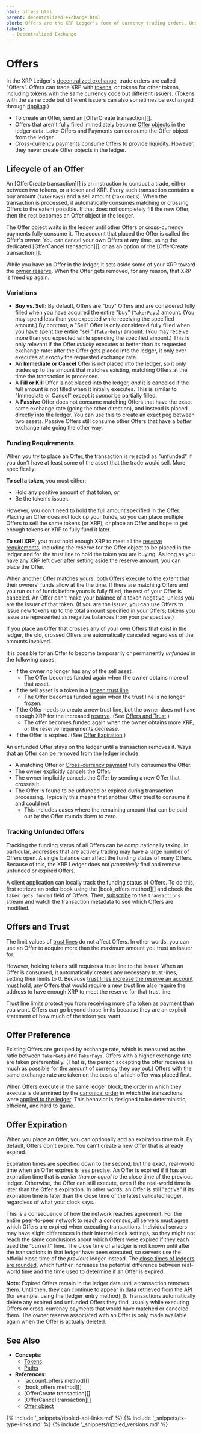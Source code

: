```yaml
---
html: offers.html
parent: decentralized-exchange.html
blurb: Offers are the XRP Ledger's form of currency trading orders. Understand their lifecycle and properties.
labels:
  - Decentralized Exchange
---
```

# Offers

In the XRP Ledger's [decentralized exchange](decentralized-exchange.html), trade orders are called "Offers". Offers can trade XRP with [tokens](tokens.html), or tokens for other tokens, including tokens with the same currency code but different issuers. (Tokens with the same code but different issuers can also sometimes be exchanged through [rippling](rippling.html).)

- To create an Offer, send an [OfferCreate transaction][].
- Offers that aren't fully filled immediately become [Offer objects](offer.html) in the ledger data. Later Offers and Payments can consume the Offer object from the ledger.
- [Cross-currency payments](cross-currency-payments.html) consume Offers to provide liquidity. However, they never create Offer objects in the ledger.

## Lifecycle of an Offer

An [OfferCreate transaction][] is an instruction to conduct a trade, either between two tokens, or a token and XRP. Every such transaction contains a buy amount (`TakerPays`) and a sell amount (`TakerGets`). When the transaction is processed, it automatically consumes matching or crossing Offers to the extent possible. If that does not completely fill the new Offer, then the rest becomes an Offer object in the ledger.

The Offer object waits in the ledger until other Offers or cross-currency payments fully consume it. The account that placed the Offer is called the Offer's _owner_. You can cancel your own Offers at any time, using the dedicated [OfferCancel transaction][], or as an option of the [OfferCreate transaction][].

While you have an Offer in the ledger, it sets aside some of your XRP toward the [owner reserve](reserves.html). When the Offer gets removed, for any reason, that XRP is freed up again.

### Variations

- **Buy vs. Sell:** By default, Offers are "buy" Offers and are considered fully filled when you have acquired the entire "buy" (`TakerPays`) amount. (You may spend less than you expected while receiving the specified amount.) By contrast, a "Sell" Offer is only considered fully filled when you have spent the entire "sell" (`TakerGets`) amount. (You may receive more than you expected while spending the specified amount.) This is only relevant if the Offer _initially_ executes at better than its requested exchange rate: after the Offer gets placed into the ledger, it only ever executes at _exactly_ the requested exchange rate.
- An **Immediate or Cancel** Offer is not placed into the ledger, so it only trades up to the amount that matches existing, matching Offers at the time the transaction is processed.
- A **Fill or Kill** Offer is not placed into the ledger, _and_ it is canceled if the full amount is not filled when it initially executes. This is similar to "Immediate or Cancel" except it _cannot_ be partially filled.
- A **Passive** Offer does not consume matching Offers that have the exact same exchange rate (going the other direction), and instead is placed directly into the ledger. You can use this to create an exact peg between two assets. Passive Offers still consume other Offers that have a _better_ exchange rate going the other way.


### Funding Requirements

When you try to place an Offer, the transaction is rejected as "unfunded" if you don't have at least some of the asset that the trade would sell. More specifically:

**To sell a token,** you must either:

- Hold any positive amount of that token, _or_
- Be the token's issuer.

However, you don't need to hold the full amount specified in the Offer. Placing an Offer does not lock up your funds, so you can place multiple Offers to sell the same tokens (or XRP), or place an Offer and hope to get enough tokens or XRP to fully fund it later.

**To sell XRP,** you must hold enough XRP to meet all the [reserve requirements](reserves.html), including the reserve for the Offer object to be placed in the ledger and for the trust line to hold the token you are buying. As long as you have any XRP left over after setting aside the reserve amount, you can place the Offer.

When another Offer matches yours, both Offers execute to the extent that their owners' funds allow at the the time. If there are matching Offers and you run out of funds before yours is fully filled, the rest of your Offer is canceled. An Offer can't make your balance of a token negative, unless you are the issuer of that token. (If you are the issuer, you can use Offers to issue new tokens up to the total amount specified in your Offers; tokens you issue are represented as negative balances from your perspective.)

If you place an Offer that crosses any of your own Offers that exist in the ledger, the old, crossed Offers are automatically canceled regardless of the amounts involved.

It is possible for an Offer to become temporarily or permanently _unfunded_ in the following cases:

- If the owner no longer has any of the sell asset.
    - The Offer becomes funded again when the owner obtains more of that asset.
- If the sell asset is a token in a [frozen trust line](freezes.html).
    - The Offer becomes funded again when the trust line is no longer frozen.
- If the Offer needs to create a new trust line, but the owner does not have enough XRP for the increased [reserve](reserves.html). (See [Offers and Trust](#offers-and-trust).)
    - The offer becomes funded again when the owner obtains more XRP, or the reserve requirements decrease.
- If the Offer is expired. (See [Offer Expiration](#offer-expiration).)

An unfunded Offer stays on the ledger until a transaction removes it. Ways that an Offer can be removed from the ledger include:

- A matching Offer or [Cross-currency payment](cross-currency-payments.html) fully consumes the Offer.
- The owner explicitly cancels the Offer.
- The owner implicitly cancels the Offer by sending a new Offer that crosses it.
- The Offer is found to be unfunded or expired during transaction processing. Typically this means that another Offer tried to consume it and could not.
    - This includes cases where the remaining amount that can be paid out by the Offer rounds down to zero.

### Tracking Unfunded Offers

Tracking the funding status of all Offers can be computationally taxing. In particular, addresses that are actively trading may have a large number of Offers open. A single balance can affect the funding status of many Offers. Because of this, the XRP Ledger does not _proactively_ find and remove unfunded or expired Offers.

A client application can locally track the funding status of Offers. To do this, first retrieve an order book using the [book_offers method][] and check the `taker_gets_funded` field of Offers. Then, [subscribe](subscribe.html) to the `transactions` stream and watch the transaction metadata to see which Offers are modified.


## Offers and Trust

The limit values of [trust lines](trust-lines-and-issuing.html) do not affect Offers. In other words, you can use an Offer to acquire more than the maximum amount you trust an issuer for.

However, holding tokens still requires a trust line to the issuer. When an Offer is consumed, it automatically creates any necessary trust lines, setting their limits to 0. Because [trust lines increase the reserve an account must hold](reserves.html), any Offers that would require a new trust line also require the address to have enough XRP to meet the reserve for that trust line.

Trust line limits protect you from receiving more of a token as payment than you want. Offers can go beyond those limits because they are an explicit statement of how much of the token you want.


## Offer Preference

Existing Offers are grouped by exchange rate, which is measured as the ratio between `TakerGets` and `TakerPays`. Offers with a higher exchange rate are taken preferentially. (That is, the person accepting the offer receives as much as possible for the amount of currency they pay out.) Offers with the same exchange rate are taken on the basis of which offer was placed first.

When Offers execute in the same ledger block, the order in which they execute is determined by the [canonical order](https://github.com/XRPLF/rippled/blob/release/src/ripple/app/misc/CanonicalTXSet.cpp "Source code: Transaction ordering") in which the transactions were [applied to the ledger](https://github.com/XRPLF/rippled/blob/5425a90f160711e46b2c1f1c93d68e5941e4bfb6/src/ripple/app/consensus/LedgerConsensus.cpp#L1435-L1538 "Source code: Applying transactions"). This behavior is designed to be deterministic, efficient, and hard to game.


## Offer Expiration

When you place an Offer, you can optionally add an expiration time to it. By default, Offers don't expire. You can't create a new Offer that is already expired.

Expiration times are specified down to the second, but the exact, real-world time when an Offer expires is less precise. An Offer is expired if it has an expiration time that is _earlier than or equal to_ the close time of the previous ledger. Otherwise, the Offer can still execute, even if the real-world time is later than the Offer's expiration. In other words, an Offer is still "active" if its expiration time is later than the close time of the latest validated ledger, regardless of what your clock says.

This is a consequence of how the network reaches agreement. For the entire peer-to-peer network to reach a consensus, all servers must agree which Offers are expired when executing transactions. Individual servers may have slight differences in their internal clock settings, so they might not reach the same conclusions about which Offers were expired if they each used the "current" time. The close time of a ledger is not known until after the transactions in that ledger have been executed, so servers use the official close time of the _previous_ ledger instead. The [close times of ledgers are rounded](ledger-close-times.html), which further increases the potential difference between real-world time and the time used to determine if an Offer is expired.

**Note:** Expired Offers remain in the ledger data until a transaction removes them. Until then, they can continue to appear in data retrieved from the API (for example, using the [ledger_entry method][]). Transactions automatically delete any expired and unfunded Offers they find, usually while executing Offers or cross-currency payments that would have matched or canceled them. The owner reserve associated with an Offer is only made available again when the Offer is actually deleted.


## See Also

- **Concepts:**
    - [Tokens](tokens.html)
    - [Paths](paths.html)
- **References:**
    - [account_offers method][]
    - [book_offers method][]
    - [OfferCreate transaction][]
    - [OfferCancel transaction][]
    - [Offer object](offer.html)

<!--{# common link defs #}-->
{% include '_snippets/rippled-api-links.md' %}
{% include '_snippets/tx-type-links.md' %}
{% include '_snippets/rippled_versions.md' %}
